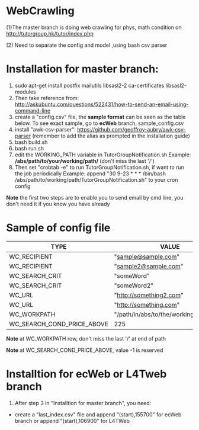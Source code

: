 # WebCrawling

(1)The master branch is doing web crawling for phys, math condition on http://tutorgroup.hk/tutor/index.php

(2) Need to separate the config and model ,using bash csv parser

Installation for master branch:
====
1. sudo apt-get install postfix mailutils libsasl2-2 ca-certificates libsasl2-modules
2. Then take reference from: http://askubuntu.com/questions/522431/how-to-send-an-email-using-command-line
3. create a "config.csv" file, the **sample format** can be seen as the table below. To see exact sample, go to **ecWeb** branch, sample\_config.csv
4. install "awk-csv-parser": https://github.com/geoffroy-aubry/awk-csv-parser (remember to add the alias as prompted in the installation guide)
5. bash build.sh
6. bash run.sh
7. edit the WORKING\_PATH variable in TutorGroupNotification.sh
  Example: **/abs/path/to/your/working/path/** (don't miss the last '/')
8. Then set "crobtab -e" to run TutorGroupNotification.sh, if want to run the job periodically
  Example: append "30 9-23 * * * /bin/bash /abs/path/to/working/path/TutorGroupNotification.sh" to your cron config

**Note** the first two steps are to enable you to send email by cmd line, you don't need it if you know you have already

Sample of config file
====
TYPE|VALUE
----|----
WC\_RECIPIENT|"sample@sample.com"
WC\_RECIPIENT|"sample2@sample.com"
WC\_SEARCH\_CRIT|"someWord"
WC\_SEARCH\_CRIT|"someWord2"
WC\_URL|"http://something2.com"
WC\_URL|"http://something.com"
WC\_WORKPATH|"/path/in/abs/to/the/working/directory/"
WC\_SEARCH\_COND\_PRICE\_ABOVE|225

**Note** at WC\_WORKPATH row, don't miss the last '/' at end of path

**Note** at WC\_SEARCH\_COND\_PRICE\_ABOVE, value -1 is reserved

Installtion for ecWeb or L4Tweb branch
====
1. After step 3 in "Installtion for master branch", you need:
  * create a "last\_index.csv" file and append "(start),155700" for ecWeb branch
  or append "(start),106900" for L4TWeb
